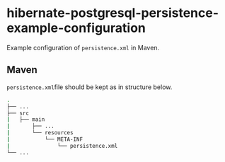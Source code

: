 # hibernate-postgresql-persistence-example-configuration

Example configuration of `persistence.xml` in Maven.

## Maven

`persistence.xml`file should be kept as in structure below.
```bash
.
├── ...
├── src                    
|   ├── main          
|       ├── ...
|       └── resources
|           └── META-INF
|               └── persistence.xml              
└── ...
```
